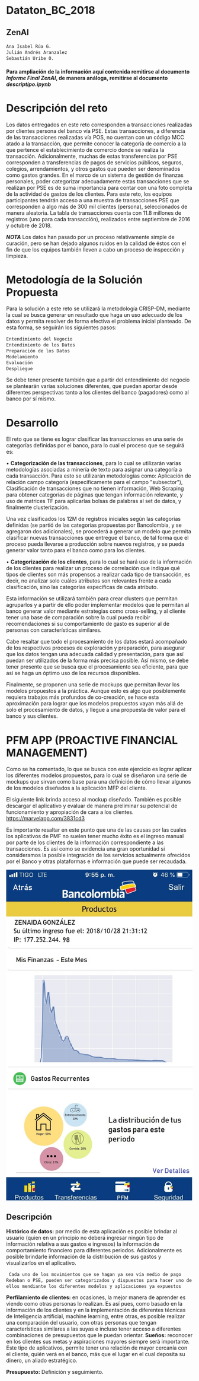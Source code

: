 # Dataton_BC_2018

 ## ZenAI 
	
    Ana Isabel Rúa G. 
    Julián Andrés Aranzalez  
    Sebastián Uribe O.
#### Para ampliación de la información aquí contenida remitirse al documento ***Informe Final ZenAI***, de manera análoga, remitirse al documento *descriptipo.ipynb*    


# Descripción del reto
Los datos entregados en este reto corresponden a transacciones realizadas por clientes persona del banco vía PSE. Estas transacciones, a diferencia de las transacciones realizadas vía POS, no cuentan con un código MCC atado a la transacción, que permite conocer la categoría de comercio a la que pertence el establecimiento de comercio donde se realiza la transacción. Adicionalmente, muchas de estas transferencias por PSE corresponden a transferencias de pagos de servicios públicos, seguros, colegios, arrendamientos, y otros gastos que pueden ser denominados como gastos grandes. En el marco de un sistema de gestión de finanzas personales, poder categorizar adecuadamente estas transacciones que se realizan por PSE es de suma importancia para contar con una foto completa de la actividad de gastos de los clientes. Para este reto, los equipos participantes tendrán acceso a una muestra de transacciones PSE que corresponden a algo más de 300 mil clientes (persona), seleccionados de manera aleatoria. La tabla de transacciones cuenta con 11.8 millones de registros (uno para cada transacción), realizados entre septiembre de 2016 y octubre de 2018.

***NOTA*** Los datos han pasado por un proceso relativamente simple de curación, pero se han dejado algunos ruidos en la calidad de éstos con el fin de que los equipos también lleven a cabo un proceso de inspección y limpieza.

# Metodología de la Solución Propuesta

Para la solución a este reto se utilizará la metodología CRISP-DM, mediante la cual se busca generar un resultado que haga un uso adecuado de los datos y permita resolver de forma efectiva el problema inicial planteado. De esta forma, se seguirán los siguientes pasos:

	Entendimiento del Negocio
	Entendimiento de los Datos
	Preparación de los Datos
	Modelamiento
	Evaluación
	Despliegue
	
Se debe tener presente también que a partir del entendimiento del negocio se plantearán varias soluciones diferentes, que puedan aportar desde diferentes perspectivas tanto a los clientes del banco (pagadores) como al banco por sí mismo.

# Desarrollo

El reto que se tiene es lograr clasificar las transacciones en una serie de categorías definidas por el banco, para lo cual el proceso que se seguirá es:

•	**Categorización de las transacciones**, para lo cual se utilizarán varias metodologías asociadas a minería de texto para asignar una categoría a cada transacción. Para esto se utilizarán metodologías como: Aplicación de relación campo categoría (específicamente para el campo "subsector"), Clasificación de transacciones que no tienen información, Web Scraping para obtener categorías de páginas que tengan información relevante, y uso de matrices TF para aplicarlas bolsas de palabras al set de datos, y finalmente clusterización.

Una vez clasificados los 12M de registros iniciales según las categorías definidas (se partió de las categorías propuestas por Bancolombia, y se agregaron dos adicionales), se procederá a generar un modelo que permita clasificar nuevas transacciones que entregue el banco, de tal forma que el proceso pueda llevarse a producción sobre nuevos registros, y se pueda generar valor tanto para el banco como para los clientes.

•	**Categorización de los clientes**, para lo cual se hará uso de la información de los clientes para realizar un proceso de correlación que indique qué tipos de clientes son más propensos a realizar cada tipo de transacción, es decir, no analizar solo cuáles atributos son relevantes frente a cada clasificación, sino las categorías específicas de cada atributo.

Esta información se utilizará también para crear clusters que permitan agruparlos y a partir de ello poder implementar modelos que le permitan al banco generar valor mediante estrategias como cross-selling, y al cliente tener una base de comparación sobre la cual pueda recibir recomendaciones si su comportamiento de gasto es superior al de personas con características similares.

Cabe resaltar que todo el procesamiento de los datos estará acompañado de los respectivos procesos de exploración y preparación, para asegurar que los datos tengan una adecuada calidad y presentación, para que así puedan ser utilizados de la forma más precisa posible. Así mismo, se debe tener presente que se busca que el procesamiento sea eficiente, para que así se haga un óptimo uso de los recursos disponibles.

Finalmente, se proponen una serie de mockups que permitan llevar los modelos propuestos a la práctica. Aunque esto es algo que posiblemente requiera trabajos más profundos de co-creación, se hace esta aproximación para lograr que los modelos propuestos vayan más allá de solo el procesamiento de datos, y llegue a una propuesta de valor para el banco y sus clientes.

# PFM APP (PROACTIVE FINANCIAL MANAGEMENT)

Como se ha comentado, lo que se busca con este ejercicio es lograr aplicar los diferentes modelos propuestos, para lo cual se diseñaron una serie de mockups que sirvan como base para una definición de cómo llevar algunos de los modelos diseñados a la aplicación MFP del cliente. 

El siguiente link brinda acceso al mockup diseñado. También es posible descargar el aplicativo y evaluar de manera preliminar su potencial de funcionamiento y apropiación de cara a los clientes. https://marvelapp.com/3831cd3

Es importante resaltar en este punto que una de las causas por las cuales los aplicativos de PMF no suelen tener mucho éxito es el ingreso manual por parte de los clientes de la información correspondiente a las transacciones.
Es así como se evidencia una gran oportunidad si consideramos la posible integración de los servicios actualmente ofrecidos por el Banco y otras plataformas e información que puede ser recaudada.


![alt text](https://github.com/anarua1203/Dataton_BC_2018/blob/master/Imagenes/comportamiento_mes.jpg)


## Descripción
 
**Histórico de datos:** por medio de esta aplicación es posible brindar al usuario (quien en un principio no deberá ingresar ningún tipo de información relativa a sus gastos e ingresos) la información de comportamiento financiero para diferentes periodos. Adicionalmente es posible brindarle información de la distribución de sus gastos y visualizarlos en el aplicativo.

	 Cada uno de los movimientos que se hagan ya sea vía medio de pago Redeban o PSE, pueden ser categorizados y dispuestos para hacer uno de ellos mendiante los diferentes modelos y aplicaciones ya expuestos

  **Perfilamiento de clientes:** en ocasiones, la mejor manera de aprender es viendo como otras personas lo realizan. Es así pues, como basado en la información de los clientes y en la implementación de diferentes técnicas de Inteligencia artificial, machine learning, entre otras, es posible realizar una comparación del usuario, con otras personas que tengan características similares a las suyas e incluso tener acceso a diferentes  combinaciones  de presupuestos que le puedan orientar.
 **Sueños:** reconocer en los clientes sus metas y aspiraciones mayores siempre será importante. Este tipo de aplicativos, permite tener una relación de mayor cercanía con el cliente, quién verá en el banco, más que el lugar en el cual deposita su dinero, un aliado estratégico.
	
**Presupuesto:** Definición y seguimiento. 


	
	

